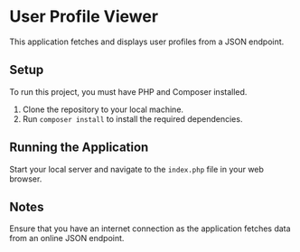 # User Profile Viewer

This application fetches and displays user profiles from a JSON endpoint.

## Setup

To run this project, you must have PHP and Composer installed.

1. Clone the repository to your local machine.
2. Run `composer install` to install the required dependencies.

## Running the Application

Start your local server and navigate to the `index.php` file in your web browser.

## Notes

Ensure that you have an internet connection as the application fetches data from an online JSON endpoint.
